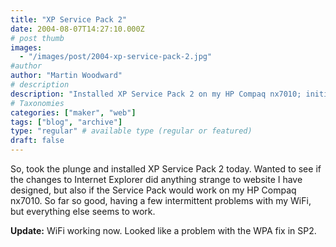 ```yaml
---
title: "XP Service Pack 2"
date: 2004-08-07T14:27:10.000Z
# post thumb
images:
  - "/images/post/2004-xp-service-pack-2.jpg"
#author
author: "Martin Woodward"
# description
description: "Installed XP Service Pack 2 on my HP Compaq nx7010; initial WiFi issues resolved, but overall everything is functioning well."
# Taxonomies
categories: ["maker", "web"]
tags: ["blog", "archive"]
type: "regular" # available type (regular or featured)
draft: false
---
```


So, took the plunge and installed XP Service Pack 2 today. Wanted to see if the changes to Internet Explorer did anything strange to website I have designed, but also if the Service Pack would work on my HP Compaq nx7010. So far so good, having a few intermittent problems with my WiFi, but everything else seems to work.

**Update:** WiFi working now. Looked like a problem with the WPA fix in SP2.

